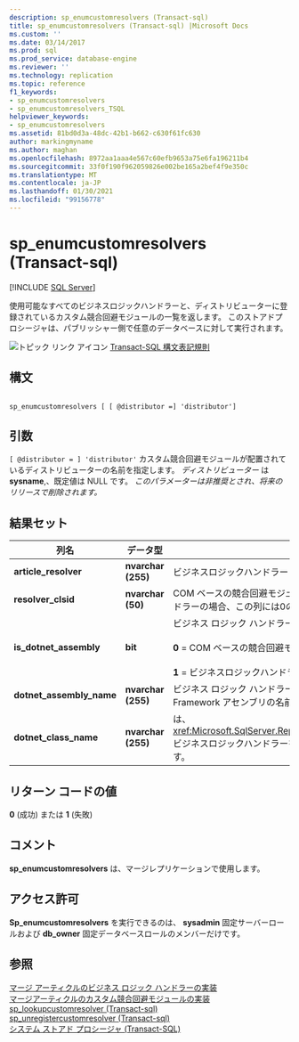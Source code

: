 ```yaml
---
description: sp_enumcustomresolvers (Transact-sql)
title: sp_enumcustomresolvers (Transact-sql) |Microsoft Docs
ms.custom: ''
ms.date: 03/14/2017
ms.prod: sql
ms.prod_service: database-engine
ms.reviewer: ''
ms.technology: replication
ms.topic: reference
f1_keywords:
- sp_enumcustomresolvers
- sp_enumcustomresolvers_TSQL
helpviewer_keywords:
- sp_enumcustomresolvers
ms.assetid: 81bd0d3a-48dc-42b1-b662-c630f61fc630
author: markingmyname
ms.author: maghan
ms.openlocfilehash: 8972aa1aaa4e567c60efb9653a75e6fa196211b4
ms.sourcegitcommit: 33f0f190f962059826e002be165a2bef4f9e350c
ms.translationtype: MT
ms.contentlocale: ja-JP
ms.lasthandoff: 01/30/2021
ms.locfileid: "99156778"
---
```

# <a name="sp_enumcustomresolvers-transact-sql"></a>sp_enumcustomresolvers (Transact-sql)
[!INCLUDE [SQL Server](../../includes/applies-to-version/sqlserver.md)]

  使用可能なすべてのビジネスロジックハンドラーと、ディストリビューターに登録されているカスタム競合回避モジュールの一覧を返します。 このストアドプロシージャは、パブリッシャー側で任意のデータベースに対して実行されます。  
  
 ![トピック リンク アイコン](../../database-engine/configure-windows/media/topic-link.gif "トピック リンク アイコン") [Transact-SQL 構文表記規則](../../t-sql/language-elements/transact-sql-syntax-conventions-transact-sql.md)  
  
## <a name="syntax"></a>構文  
  
```  
  
sp_enumcustomresolvers [ [ @distributor =] 'distributor']  
```  
  
## <a name="arguments"></a>引数  
`[ @distributor = ] 'distributor'` カスタム競合回避モジュールが配置されているディストリビューターの名前を指定します。 *ディストリビューター* は **sysname**,、既定値は NULL です。 *このパラメーターは非推奨とされ、将来のリリースで削除されます。*  
  
## <a name="result-sets"></a>結果セット  
  
|列名|データ型|説明|  
|-----------------|---------------|-----------------|  
|**article_resolver**|**nvarchar (255)**|ビジネスロジックハンドラーまたは競合回避モジュールのフレンドリ名。|  
|**resolver_clsid**|**nvarchar (50)**|COM ベースの競合回避モジュールのクラス ID (CLSID) です。 ビジネスロジックハンドラーの場合、この列には0の CLSID 値が返されます。|  
|**is_dotnet_assembly**|**bit**|ビジネス ロジック ハンドラーに対する登録かどうかを示します。<br /><br /> **0** = COM ベースの競合回避モジュール<br /><br /> **1** = ビジネスロジックハンドラー|  
|**dotnet_assembly_name**|**nvarchar (255)**|ビジネス ロジック ハンドラーを実装している [!INCLUDE[msCoName](../../includes/msconame-md.md)] .NET Framework アセンブリの名前です。|  
|**dotnet_class_name**|**nvarchar (255)**|は、 <xref:Microsoft.SqlServer.Replication.BusinessLogicSupport.BusinessLogicModule> ビジネスロジックハンドラーを実装するためにをオーバーライドするクラスの名前です。|  
  
## <a name="return-code-values"></a>リターン コードの値  
 **0** (成功) または **1** (失敗)  
  
## <a name="remarks"></a>コメント  
 **sp_enumcustomresolvers** は、マージレプリケーションで使用します。  
  
## <a name="permissions"></a>アクセス許可  
 **Sp_enumcustomresolvers** を実行できるのは、 **sysadmin** 固定サーバーロールおよび **db_owner** 固定データベースロールのメンバーだけです。  
  
## <a name="see-also"></a>参照  
 [マージ アーティクルのビジネス ロジック ハンドラーの実装](../../relational-databases/replication/implement-a-business-logic-handler-for-a-merge-article.md)   
 [マージアーティクルのカスタム競合回避モジュールの実装](../../relational-databases/replication/implement-a-custom-conflict-resolver-for-a-merge-article.md)   
 [sp_lookupcustomresolver &#40;Transact-sql&#41;](../../relational-databases/system-stored-procedures/sp-lookupcustomresolver-transact-sql.md)   
 [sp_unregistercustomresolver &#40;Transact-sql&#41;](../../relational-databases/system-stored-procedures/sp-unregistercustomresolver-transact-sql.md)   
 [システム ストアド プロシージャ &#40;Transact-SQL&#41;](../../relational-databases/system-stored-procedures/system-stored-procedures-transact-sql.md)  
  
  
